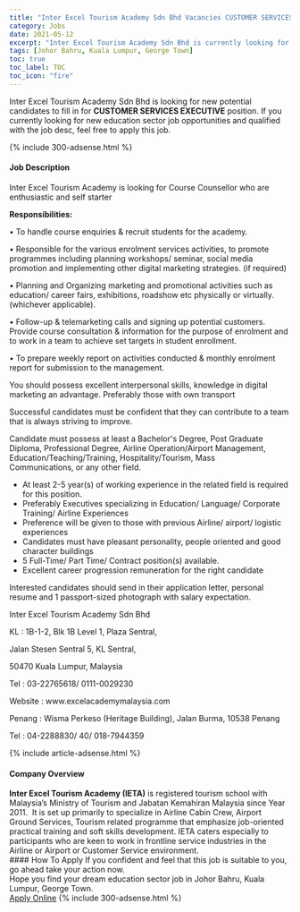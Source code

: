 ```yaml
---
title: "Inter Excel Tourism Academy Sdn Bhd Vacancies CUSTOMER SERVICES EXECUTIVE" 
category: Jobs 
date: 2021-05-12 
excerpt: "Inter Excel Tourism Academy Sdn Bhd is currently looking for suitable person to fill in the CUSTOMER SERVICES EXECUTIVE which positioned at Johor Bahru, Kuala Lumpur, George Town" 
tags: [Johor Bahru, Kuala Lumpur, George Town] 
toc: true 
toc_label: TOC 
toc_icon: "fire" 
--- 
```


<p>Inter Excel Tourism Academy Sdn Bhd is looking for new potential candidates to fill in for <b>CUSTOMER SERVICES EXECUTIVE</b> position. If you currently looking for new education sector job opportunities and qualified with the job desc, feel free to apply this job.
</p>{% include 300-adsense.html %} 
<div><div><h4>Job Description</h4></div><div><div><span><div><p>Inter Excel Tourism Academy is looking for Course Counsellor who are enthusiastic and self starter</p><p><strong>Responsibilities:</strong></p><p>&#8226; To handle course enquiries &amp; recruit students for the academy.</p><p>&#8226; Responsible for the various enrolment services activities, to promote programmes including planning workshops/ seminar, social media promotion and implementing other digital marketing strategies. (if required)</p><p>&#8226; Planning and Organizing marketing and promotional activities such as education/ career fairs, exhibitions, roadshow etc physically or virtually. (whichever applicable).</p><p>&#8226; Follow-up &amp; telemarketing calls and signing up potential customers. Provide course consultation &amp; information for the purpose of enrolment and to work in a team to achieve set targets in student enrollment.</p><p>&#8226; To prepare weekly report on activities conducted &amp; monthly enrolment report for submission to the management.</p><p>You should possess excellent interpersonal skills, knowledge in digital marketing an advantage.&#160;Preferably those with own transport</p><p>Successful candidates must be confident that they can contribute to a team that is always striving to improve.</p><p>Candidate must possess at least a Bachelor's Degree, Post Graduate Diploma, Professional Degree, Airline Operation/Airport Management, Education/Teaching/Training, Hospitality/Tourism, Mass Communications,&#160;or any other field.</p><ul><li>At least 2-5 year(s) of working experience in the related field is required for this position.</li><li>Preferably Executives specializing in Education/ Language/ Corporate Training/ Airline Experiences</li><li>Preference will be given to those with previous Airline/ airport/ logistic experiences</li><li>Candidates must have pleasant personality, people oriented and good character buildings</li><li>5 Full-Time/ Part Time/ Contract position(s) available.</li><li>Excellent career progression remuneration for the right candidate</li></ul><p>Interested candidates should send in their application letter, personal resume and 1 passport-sized photograph with salary expectation.</p><p>Inter Excel Tourism Academy Sdn Bhd</p><p>KL :&#160;1B-1-2, Blk 1B Level 1, Plaza Sentral,</p><p>Jalan Stesen Sentral 5, KL Sentral,</p><p>50470 Kuala Lumpur, Malaysia</p><p>Tel : 03-22765618/ 0111-0029230</p><p>Website : www.excelacademymalaysia.com</p><p>Penang : Wisma Perkeso (Heritage Building), Jalan Burma, 10538 Penang</p><p>Tel : 04-2288830/ 40/ 018-7944359</p></div></span></div></div></div> 
{% include article-adsense.html %} 
<div><div><h4>Company Overview</h4></div><div><div><span><div><div>
<div>
<strong>Inter Excel Tourism Academy (IETA)</strong>&#160;is registered tourism school with Malaysia&#8217;s Ministry of Tourism and Jabatan Kemahiran Malaysia since Year 2011.&#160; It is set up primarily to specialize in Airline Cabin Crew, Airport Ground Services, Tourism related programme that emphasize job-oriented practical training and soft skills development. IETA caters especially to participants who are keen to work in frontline service industries in the Airline or Airport or Customer Service environment.&#160;</div>
</div></div></span></div></div></div> 
#### How To Apply 
If you confident and feel that this job is suitable to you, go ahead take your action now. <br/> 
Hope you find your dream education sector job in Johor Bahru, Kuala Lumpur, George Town. <br/> 
<a href="https://www.jobstreet.com.my/en/job/customer-services-executive-4566656?jobId=jobstreet-my-job-4566656" class="btn btn--info" target="_blank" rel="nofollow noopenner">Apply Online</a> 
{% include 300-adsense.html %} 